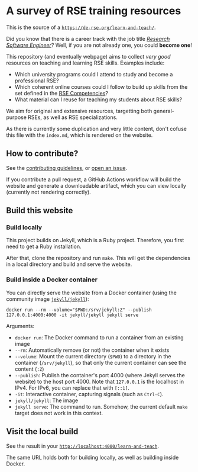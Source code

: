 # A survey of RSE training resources

This is the source of a [`https://de-rse.org/learn-and-teach/`](https://de-rse.org/learn-and-teach/).

Did you know that there is a career track with the job title _[Research Software Engineer](https://doi.org/10.5281/zenodo.7994286)_? Well, if you are not already one, you could **become one**!

This repository (and eventually webpage) aims to collect _very good_ resources on teaching and learning RSE skills. Examples include:

- Which university programs could I attend to study and become a professional RSE?
- Which coherent online courses could I follow to build up skills from the set defined in the [RSE Competencies](competencies)?
- What material can I reuse for teaching my students about RSE skills?

We aim for original and extensive resources, targetting both general-purpose RSEs, as well as RSE specializations.

As there is currently some duplication and very little content, don't cofuse this file with the `index.md`, which is rendered on the website.

## How to contribute?

See the [contributing guidelines](https://github.com/DE-RSE/learn-and-teach/blob/main/CONTRIBUTING.md), or [open an issue](https://github.com/DE-RSE/learn-and-teach/issues).

If you contribute a pull request, a GitHub Actions workflow will build the website and generate a downloadable artifact, which you can view locally (currently not rendering correctly).

## Build this website

### Build locally

This project builds on Jekyll, which is a Ruby project. Therefore, you first need to get a Ruby installation.

After that, clone the repository and run `make`. This will get the dependencies in a local directory and build and serve the website.

### Build inside a Docker container

You can directly serve the website from a Docker container (using the community image [`jekyll/jekyll`](https://hub.docker.com/r/jekyll/jekyll)):

```shell
docker run --rm --volume="$PWD:/srv/jekyll:Z" --publish 127.0.0.1:4000:4000 -it jekyll/jekyll jekyll serve
```

Arguments:

- `docker run`: The Docker command to run a container from an existing image
- `--rm`: Automatically remove (or not) the container when it exists
- `--volume`: Mount the current directory (`$PWD`) to a directory in the container (`/srv/jekyll`), so that only the current container can see the content (`:Z`)
- `--publish`: Publish the container's port 4000 (where Jekyll serves the website) to the host port 4000. Note that `127.0.0.1` is the localhost in IPv4. For IPv6, you can replace that with `[::1]`.
- `-it`: Interactive container, capturing signals (such as `Ctrl-C`).
- `jekyll/jekyll`: The image
- `jekyll serve`: The command to run. Somehow, the current default `make` target does not work in this context.

## Visit the local build

See the result in your [`http://localhost:4000/learn-and-teach`](http://localhost:4000/learn-and-teach/).

The same URL holds both for building locally, as well as building inside Docker.

